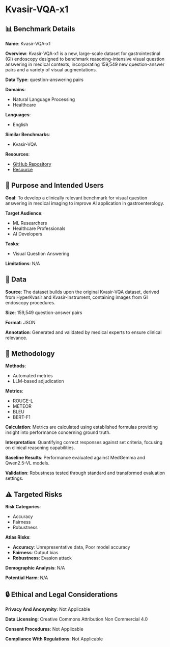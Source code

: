 # Kvasir-VQA-x1

## 📊 Benchmark Details

**Name**: Kvasir-VQA-x1

**Overview**: Kvasir-VQA-x1 is a new, large-scale dataset for gastrointestinal (GI) endoscopy designed to benchmark reasoning-intensive visual question answering in medical contexts, incorporating 159,549 new question-answer pairs and a variety of visual augmentations.

**Data Type**: question-answering pairs

**Domains**:
- Natural Language Processing
- Healthcare

**Languages**:
- English

**Similar Benchmarks**:
- Kvasir-VQA

**Resources**:
- [GitHub Repository](https://github.com/simula/Kvasir-VQA-x1)
- [Resource](https://huggingface.co/datasets/SimulaMet/Kvasir-VQA-x1)

## 🎯 Purpose and Intended Users

**Goal**: To develop a clinically relevant benchmark for visual question answering in medical imaging to improve AI application in gastroenterology.

**Target Audience**:
- ML Researchers
- Healthcare Professionals
- AI Developers

**Tasks**:
- Visual Question Answering

**Limitations**: N/A

## 💾 Data

**Source**: The dataset builds upon the original Kvasir-VQA dataset, derived from HyperKvasir and Kvasir-Instrument, containing images from GI endoscopy procedures.

**Size**: 159,549 question-answer pairs

**Format**: JSON

**Annotation**: Generated and validated by medical experts to ensure clinical relevance.

## 🔬 Methodology

**Methods**:
- Automated metrics
- LLM-based adjudication

**Metrics**:
- ROUGE-L
- METEOR
- BLEU
- BERT-F1

**Calculation**: Metrics are calculated using established formulas providing insight into performance concerning ground truth.

**Interpretation**: Quantifying correct responses against set criteria, focusing on clinical reasoning capabilities.

**Baseline Results**: Performance evaluated against MedGemma and Qwen2.5-VL models.

**Validation**: Robustness tested through standard and transformed evaluation settings.

## ⚠️ Targeted Risks

**Risk Categories**:
- Accuracy
- Fairness
- Robustness

**Atlas Risks**:
- **Accuracy**: Unrepresentative data, Poor model accuracy
- **Fairness**: Output bias
- **Robustness**: Evasion attack

**Demographic Analysis**: N/A

**Potential Harm**: N/A

## 🔒 Ethical and Legal Considerations

**Privacy And Anonymity**: Not Applicable

**Data Licensing**: Creative Commons Attribution Non Commercial 4.0

**Consent Procedures**: Not Applicable

**Compliance With Regulations**: Not Applicable
